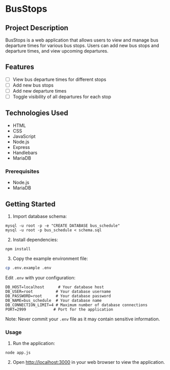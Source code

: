# BusStops

## Project Description
BusStops is a web application that allows users to view and manage bus departure times for various bus stops. Users can add new bus stops and departure times, and view upcoming departures.

## Features
- [ ] View bus departure times for different stops
- [ ] Add new bus stops
- [ ] Add new departure times
- [ ] Toggle visibility of all departures for each stop

## Technologies Used
- HTML
- CSS
- JavaScript
- Node.js
- Express
- Handlebars
- MariaDB

### Prerequisites
- Node.js
- MariaDB


## Getting Started
1. Import database schema:
```
mysql -u root -p -e "CREATE DATABASE bus_schedule"
mysql -u root -p bus_schedule < schema.sql
```
2. Install dependencies:
```
npm install
```
3. Copy the example environment file:
```bash
cp .env.example .env
```
Edit `.env` with your configuration:
```env
DB_HOST=localhost      # Your database host
DB_USER=root          # Your database username
DB_PASSWORD=root      # Your database password
DB_NAME=bus_schedule  # Your database name
DB_CONNECTION_LIMIT=4 # Maximum number of database connections
PORT=2999            # Port for the application
```

Note: Never commit your `.env` file as it may contain sensitive information.

### Usage
1. Run the application:
```
node app.js
```
2. Open [http://localhost:3000](http://localhost:3000) in your web browser to view the application.

